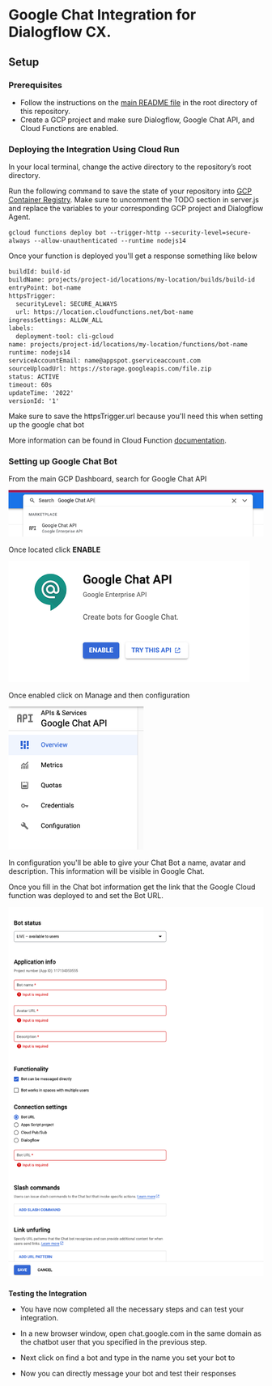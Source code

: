 # Google Chat Integration for Dialogflow CX.

## Setup

### Prerequisites

- Follow the instructions on the [main README file](https://github.com/GoogleCloudPlatform/dialogflow-integrations#readme) in the root directory of this repository.
- Create a GCP project and make sure Dialogflow, Google Chat API, and Cloud Functions are enabled.

### Deploying the Integration Using Cloud Run

In your local terminal, change the active directory to the repository’s root directory.

Run the following command to save the state of your repository into [GCP Container Registry](https://console.cloud.google.com/gcr/). Make sure to uncomment the TODO section in server.js and replace the variables to your corresponding GCP project and Dialogflow Agent. 

```shell
gcloud functions deploy bot --trigger-http --security-level=secure-always --allow-unauthenticated --runtime nodejs14
```

Once your function is deployed you'll get a response something like below 

```shell
buildId: build-id
buildName: projects/project-id/locations/my-location/builds/build-id
entryPoint: bot-name
httpsTrigger:
  securityLevel: SECURE_ALWAYS
  url: https://location.cloudfunctions.net/bot-name
ingressSettings: ALLOW_ALL
labels:
  deployment-tool: cli-gcloud
name: projects/project-id/locations/my-location/functions/bot-name
runtime: nodejs14
serviceAccountEmail: name@appspot.gserviceaccount.com
sourceUploadUrl: https://storage.googleapis.com/file.zip
status: ACTIVE
timeout: 60s
updateTime: '2022'
versionId: '1'

```

Make sure to save the httpsTrigger.url because you'll need this when setting up the google chat bot

More information can be found in Cloud Function
[documentation](https://cloud.google.com/functions/docs).

### Setting up Google Chat Bot

From the main GCP Dashboard, search for Google Chat API

![alt text](images/search.png)

Once located click **ENABLE**

![alt text](images/googlechat.png)

Once enabled click on Manage and then configuration

![alt text](images/configuration.png)

In configuration you'll be able to give your Chat Bot a name, avatar and description. This information will be visible in Google Chat. 

Once you fill in the Chat bot information get the link that the Google Cloud function was deployed to and set the Bot URL. 

![alt text](images/botsetup.png)

### 
**Testing the Integration**

*   You have now completed all the necessary steps and can test your integration.

*   In a new browser window, open chat.google.com in the same domain as the chatbot user that you specified in the previous step.

*   Next click on find a bot and type in the name you set your bot to  

*   Now you can directly message your bot and test their responses